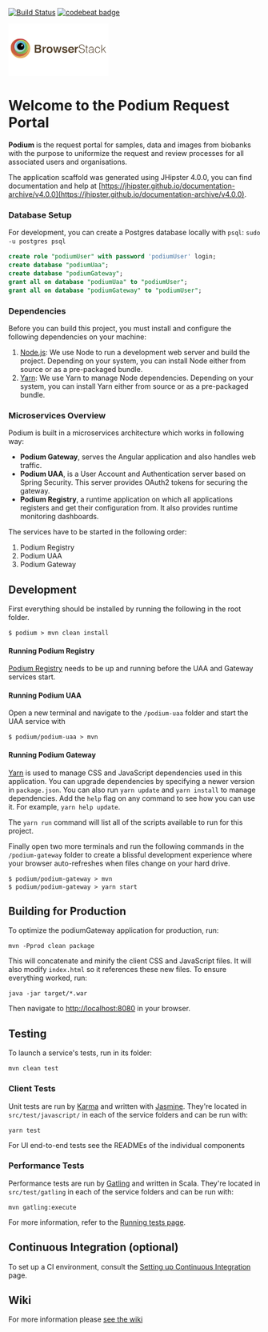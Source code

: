 [![Build Status](https://travis-ci.org/thehyve/podium.svg?branch=master)](https://travis-ci.org/thehyve/podium)
[![codebeat badge](https://codebeat.co/badges/f225e930-5ea9-4cd0-95cd-9cf7a17169ed)](https://codebeat.co/projects/github-com-thehyve-podium-master)

<img src="https://github.com/thehyve/podium/blob/master/assets/browserstack-logo.png?raw=true" style="display:inline;" width="200" height="105">

# Welcome to the Podium Request Portal
**Podium** is the request portal for samples, data and images from biobanks with the purpose to uniformize the request 
and review processes for all associated users and organisations.

The application scaffold was generated using JHipster 4.0.0, you can find documentation and help at [https://jhipster.github.io/documentation-archive/v4.0.0](https://jhipster.github.io/documentation-archive/v4.0.0).


### Database Setup

For development, you can create a Postgres database locally with `psql`:
`sudo -u postgres psql`
```sql
create role "podiumUser" with password 'podiumUser' login;
create database "podiumUaa";
create database "podiumGateway";
grant all on database "podiumUaa" to "podiumUser";
grant all on database "podiumGateway" to "podiumUser";
```

### Dependencies

Before you can build this project, you must install and configure the following dependencies on your machine:
1. [Node.js][]: We use Node to run a development web server and build the project.
   Depending on your system, you can install Node either from source or as a pre-packaged bundle.
2. [Yarn][]: We use Yarn to manage Node dependencies.
   Depending on your system, you can install Yarn either from source or as a pre-packaged bundle.

### Microservices Overview

Podium is built in a microservices architecture which works in following way:

* **Podium Gateway**, serves the Angular application and also handles web traffic.
* **Podium UAA**, is a User Account and Authentication server based on Spring Security. This server provides OAuth2 tokens for securing the gateway.
* **Podium Registry**, a runtime application on which all applications registers and get their configuration from. It also provides runtime monitoring dashboards.

The services have to be started in the following order:

1. Podium Registry
2. Podium UAA
3. Podium Gateway

## Development

First everything should be installed by running the following in the root folder.

    $ podium > mvn clean install

#### Running Podium Registry
[Podium Registry][] needs to be up and running before the UAA and Gateway services start.

#### Running Podium UAA
Open a new terminal and navigate to the `/podium-uaa` folder and start the UAA service with 

    $ podium/podium-uaa > mvn

#### Running Podium Gateway
[Yarn][] is used to manage CSS and JavaScript dependencies used in this application. You can upgrade dependencies by
specifying a newer version in `package.json`. You can also run `yarn update` and `yarn install` to manage dependencies.
Add the `help` flag on any command to see how you can use it. For example, `yarn help update`.

The `yarn run` command will list all of the scripts available to run for this project.

Finally open two more terminals and run the following commands in the `/podium-gateway` folder to create a blissful development experience where your browser auto-refreshes when files change on your hard drive.

    $ podium/podium-gateway > mvn
    $ podium/podium-gateway > yarn start


## <a href="building-for-production"></a> Building for Production

To optimize the podiumGateway application for production, run:

    mvn -Pprod clean package

This will concatenate and minify the client CSS and JavaScript files. It will also modify `index.html` so it references these new files.
To ensure everything worked, run:

    java -jar target/*.war

Then navigate to [http://localhost:8080](http://localhost:8080) in your browser.

## <a href="testing"></a> Testing

To launch a service's tests, run in its folder:

    mvn clean test

### <a href="testing-client"></a>Client Tests

Unit tests are run by [Karma][] and written with [Jasmine][]. They're located in `src/test/javascript/` 
in each of the service folders and can be run with:

    yarn test

For UI end-to-end tests see the READMEs of the individual components

### <a href="testing-performance"></a>Performance Tests

Performance tests are run by [Gatling][] and written in Scala. They're located in `src/test/gatling` 
in each of the service folders and can be run with:

    mvn gatling:execute

For more information, refer to the [Running tests page][].

## <a href="continuous-integration"></a>Continuous Integration (optional)

To set up a CI environment, consult the [Setting up Continuous Integration][] page.

## Wiki

For more information please [see the wiki](https://github.com/thehyve/podium/wiki)

[JHipster Homepage and latest documentation]: https://jhipster.github.io
[JHipster 4.0.0 archive]: https://podium.github.io/documentation-archive/v4.0.0
[Setting up Continuous Integration]: https://jhipster.github.io/documentation-archive/v4.0.0/setting-up-ci/

[Gatling]: http://gatling.io/
[Node.js]: https://nodejs.org/
[Yarn]: https://yarnpkg.org/
[Webpack]: https://webpack.github.io/
[Karma]: http://karma-runner.github.io/
[Jasmine]: http://jasmine.github.io/2.0/introduction.html
[Protractor]: https://angular.github.io/protractor/
[Leaflet]: http://leafletjs.com/
[DefinitelyTyped]: http://definitelytyped.org/
[Podium Registry]: https://github.com/thehyve/podium-registry
[Npm]: https://www.npmjs.com/
[Running tests page]: http://www.jhipster.tech/running-tests/
